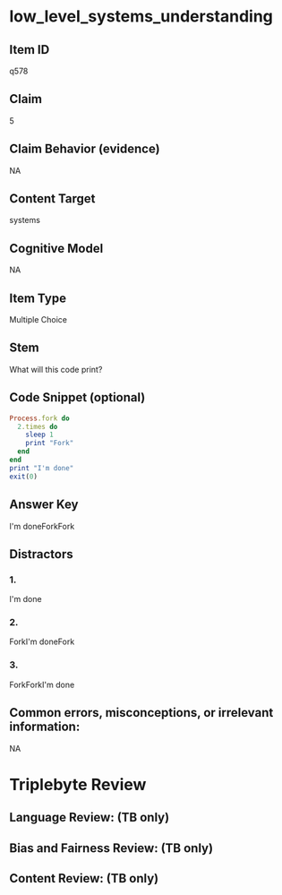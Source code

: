 # low_level_systems_understanding

## Item ID
q578

## Claim
5

## Claim Behavior (evidence)
NA

## Content Target
systems

## Cognitive Model
NA

## Item Type
Multiple Choice

## Stem
What will this code print?

## Code Snippet (optional)
```ruby
Process.fork do
  2.times do
    sleep 1
    print "Fork"
  end
end
print "I'm done"
exit(0)
```

## Answer Key
I'm doneForkFork

## Distractors

### 1.
I'm done

### 2.
ForkI'm doneFork

### 3.
ForkForkI'm done

## Common errors, misconceptions, or irrelevant information:
NA

# Triplebyte Review


## Language Review: (TB only)


## Bias and Fairness Review: (TB only)


## Content Review: (TB only)

